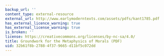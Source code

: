 ```yaml
---
backup_url: ''
content_type: external-resource
external_url: http://www.earlymoderntexts.com/assets/pdfs/kant1785.pdf
has_external_licence_warning: true
has_external_license_warning: true
is_broken: ''
license: https://creativecommons.org/licenses/by-nc-sa/4.0/
title: Groundwork for the Metaphysics of Morals (PDF)
uid: 32b61f8b-2788-4f37-9665-d11bf5c072dd
---
```

